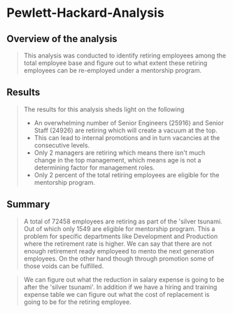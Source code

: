 # Pewlett-Hackard-Analysis

## Overview of the analysis
> This analysis was conducted to identify retiring employees among the total employee base and figure out to what extent these retiring employees can be re-employed under a mentorship program. 

## Results
> The results for this analysis sheds light on the following 
> - An overwhelming number of Senior Engineers (25916) and Senior Staff (24926) are retiring which will create a vacuum at the top. 
> - This can lead to internal promotions and in turn vacancies at the consecutive levels. 
> - Only 2 managers are retiring which means there isn't much change in the top management, which means age is not a determining factor for management roles. 
> - Only 2 percent of the total retiring employees are eligible for the mentorship program.

## Summary
> A total of 72458 employees are retiring as part of the 'silver tsunami. Out of which only 1549 are eligible for mentorship program. This a problem for specific departments like Development and Production where the retirement rate is higher. We can say that there are not enough retirement ready employeed to mento the next generation employees. On the other hand though through promotion some of those voids can be fulfilled. 

> We can figure out what the reduction in salary expense is going to be after the 'silver tsunami'. In addition if we have a hiring and training expense table we can figure out what the cost of replacement is going to be for the retiring employee. 
